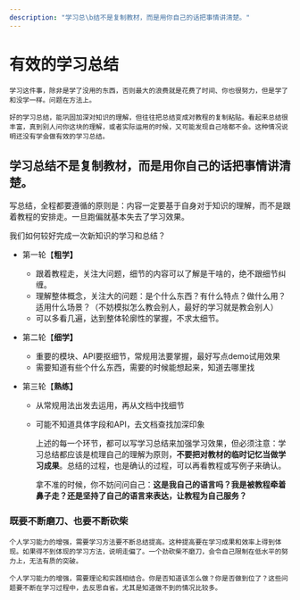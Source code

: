 ```yaml
---
description: "学习总\b结不是复制教材，而是用你自己的话把事情讲清楚。"
---
```


# 有效的学习总结

    学习这件事，除非是学了没用的东西，否则最大的浪费就是花费了时间、你也很努力，但是学了和没学一样。问题在方法上。

    好的学习总结，能巩固加深对知识的理解，但往往把总结变成对教程的复制粘贴。看起来总结很丰富，真到别人问你这块的理解，或者实际运用的时候，又可能发现自己啥都不会。这种情况说明还没有学会做有效的学习总结。

## 学习总结不是复制教材，而是用你自己的话把事情讲清楚。

   写总结，全程都要遵循的原则是：内容一定要基于自身对于知识的理解，而不是跟着教程的安排走。一旦跑偏就基本失去了学习效果。

我们如何较好完成一次新知识的学习和总结？

* 第一轮【**粗学】**

  * 跟着教程走，关注大问题，细节的内容可以了解是干啥的，绝不跟细节纠缠。
  * 理解整体概念，关注大的问题：是个什么东西？有什么特点？做什么用？适用什么场景？（不妨模拟怎么教会别人，最好的学习就是教会别人）
  * 可以多看几遍，达到整体轮廓性的掌握，不求太细节。

* 第二轮【**细学】**

  * 重要的模块、API要抠细节，常规用法要掌握，最好写点demo试用效果
  * 需要知道有些个什么东西，需要的时候能想起来，知道去哪里找

* 第三轮【**熟练】**

  * 从常规用法出发去运用，再从文档中找细节
  * 可能不知道具体字段和API，去文档查找加深印象

     上述的每一个环节，都可以写学习总结来加强学习效果，但必须注意：学习总结都应该是梳理自己的理解为原则，**不要把对教材的临时记忆当做学习成果**。总结的过程，也是确认的过程，可以再看教程或写例子来确认。

    拿不准的时候，你不妨问问自己：**这是我自己的语言吗？我是被教程牵着鼻子走？还是坚持了自己的语言来表达，让教程为自己服务？**

### 既要不断磨刀、也要不断砍柴

    个人学习能力的增强，需要学习方法要不断总结提高。这种提高要在学习成果和效率上得到体现。如果得不到体现的学习方法，说明走偏了。一个劲砍柴不磨刀，会令自己限制在低水平的努力上，无法有质的突破。

    个人学习能力的增强，需要理论和实践相结合。你是否知道该怎么做？你是否做到位了？这些问题要不断在学习过程中，去反思自省。尤其是知道做不到的情况比较多。







